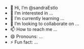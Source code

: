 - 👋 Hi, I’m @sandraEstlo
- 👀 I’m interested in ...
- 🌱 I’m currently learning ...
- 💞️ I’m looking to collaborate on ...
- 📫 How to reach me ...
- 😄 Pronouns: ...
- ⚡ Fun fact: ...

<!---
sandraEstlo/sandraEstlo is a ✨ special ✨ repository because its `README.md` (this file) appears on your GitHub profile.
You can click the Preview link to take a look at your changes.
--->
